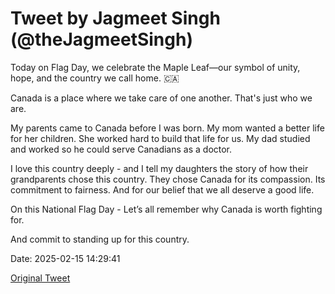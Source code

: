 # Tweet by Jagmeet Singh (@theJagmeetSingh)

Today on Flag Day, we celebrate the Maple Leaf—our symbol of unity, hope, and the country we call home. 🇨🇦

Canada is a place where we take care of one another. That's just who we are.

My parents came to Canada before I was born. My mom wanted a better life for her children. She worked hard to build that life for us. My dad studied and worked so he could serve Canadians as a doctor. 

I love this country deeply - and I tell my daughters the story of how their grandparents chose this country. They chose Canada for its compassion. Its commitment to fairness. And for our belief that we all deserve a good life. 
 
On this National Flag Day - Let’s all remember why Canada is worth fighting for. 

And commit to standing up for this country.

Date: 2025-02-15 14:29:41

[Original Tweet](https://x.com/theJagmeetSingh/status/1890770462734495782)
